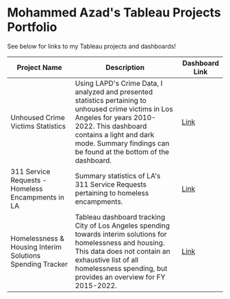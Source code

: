 # Mohammed Azad's Tableau Projects Portfolio
See below for links to my Tableau projects and dashboards!

| Project Name  | Description   | Dashboard Link |
| ------------- | ------------- | -------------  |
| Unhoused Crime Victims Statistics  | Using LAPD's Crime Data, I analyzed and presented statistics pertaining to unhoused crime victims in Los Angeles for years 2010-2022. This dashboard contains a light and dark mode. Summary findings can be found at the bottom of the dashboard. |[Link](https://public.tableau.com/app/profile/mohammed.azad4780/viz/UnhousedVictimsCrimeDashboardinLosAngeles/UnhousedVictims)
| 311 Service Requests - Homeless Encampments in LA  | Summary statistics of LA's 311 Service Requests pertaining to homeless encampments.  |[Link](https://public.tableau.com/app/profile/mohammed.azad4780/viz/311ServiceRequestData-HomelessEncampmentsinLosAngeles/Dashboard1)
| Homelessness & Housing Interim Solutions Spending Tracker  | Tableau dashboard tracking City of Los Angeles spending towards interim solutions for homelessness and housing. This data does not contain an exhaustive list of all homelessness spending, but provides an overview for FY 2015-2022. |[Link](https://public.tableau.com/app/profile/mohammed.azad4780/viz/HomelessnessHousingInterimSolutionsSpendingTracker/Dashboard2)
